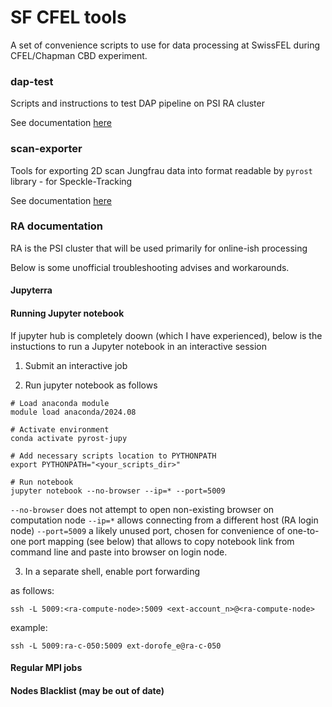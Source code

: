# SF CFEL tools

A set of convenience scripts to use for data processing at SwissFEL during CFEL/Chapman CBD experiment.

### dap-test

Scripts and instructions to test DAP pipeline on PSI RA cluster

See documentation [here](dap_test/README.md)

### scan-exporter

Tools for exporting 2D scan Jungfrau data into format readable by `pyrost` library - for Speckle-Tracking

See documentation [here](scan_exporter/README.md)

### RA documentation

RA is the PSI cluster that will be used primarily for online-ish processing

Below is some unofficial troubleshooting advises and workarounds. 

#### Jupyterra


#### Running Jupyter notebook

If jupyter hub is completely doown (which I have experienced), below is the instuctions to run 
a Jupyter notebook in an interactive session

1. Submit an interactive job

2. Run jupyter notebook as follows
```
# Load anaconda module
module load anaconda/2024.08

# Activate environment
conda activate pyrost-jupy

# Add necessary scripts location to PYTHONPATH
export PYTHONPATH="<your_scripts_dir>"

# Run notebook
jupyter notebook --no-browser --ip=* --port=5009
```

`--no-browser` does not attempt to open non-existing browser on computation node
`--ip=*` allows connecting from a different host (RA login node)
`--port=5009` a likely unused port, chosen for convenience of one-to-one port mapping (see below) 
that allows to copy notebook link from command line and paste into browser on login node.

3. In a separate shell, enable port forwarding

as follows:
```
ssh -L 5009:<ra-compute-node>:5009 <ext-account_n>@<ra-compute-node>
```

example:
```
ssh -L 5009:ra-c-050:5009 ext-dorofe_e@ra-c-050
```


#### Regular MPI jobs

#### Nodes Blacklist (may be out of date)